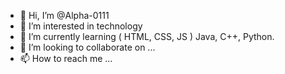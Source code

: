 - 👋 Hi, I’m @Alpha-0111
- 👀 I’m interested in technology
- 🌱 I’m currently learning ( HTML, CSS, JS ) Java, C++, Python.
- 💞️ I’m looking to collaborate on ...
- 📫 How to reach me ...

<!---
Alpha-0111/Alpha-0111 is a ✨ special ✨ repository because its `README.md` (this file) appears on your GitHub profile.
You can click the Preview link to take a look at your changes.
--->
